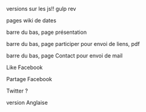 versions sur les js!! gulp rev

pages wiki de dates

barre du bas, page présentation

barre du bas, page participer pour envoi de liens, pdf

barre du bas, page Contact pour envoi de mail

Like Facebook

Partage Facebook

Twitter ?

version Anglaise
